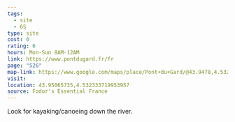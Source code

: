 ```yaml
---
tags:
  - site
  - 6S
type: site
cost: 0
rating: 6
hours: Mon-Sun 8AM-12AM
link: https://www.pontdugard.fr/fr
page: "526"
map-link: https://www.google.com/maps/place/Pont+du+Gard/@43.9478,4.532856,16.75z/data=!4m6!3m5!1s0x12b5c8c248e704d5:0x26b17319f386eae2!8m2!3d43.947566!4d4.53496!16zL20vMDFjNDJf?entry=ttu&g_ep=EgoyMDI0MTAwMi4xIKXMDSoASAFQAw%3D%3D
visit: 
location: 43.95065735,4.532333719953957
source: Fodor's Essential France
---
```

Look for kayaking/canoeing down the river.